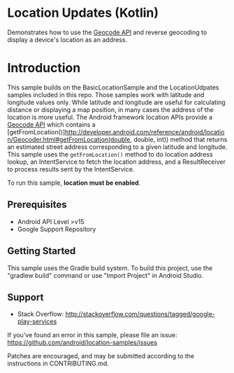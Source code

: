 Location Updates (Kotlin)
=========================

Demonstrates how to use the
[Geocode API](http://developer.android.com/reference/android/location/Geocoder.html)
and reverse geocoding to display a device's location as an address.

Introduction
============

This sample builds on the BasicLocationSample and the LocationUdpates samples
included in this repo. Those samples work with latitude and longitude values
only. While latitude and longitude are useful for calculating distance or
displaying a map position, in many cases the address of the location is more
useful. The Android framework location APIs provide a
[Geocode API](http://developer.android.com/reference/android/location/Geocoder.html)
which contains a
[getFromLocation()]http://developer.android.com/reference/android/location/Geocoder.html#getFromLocation(double, double, int))
method that returns an estimated street address corresponding to a given
latitude and longitude. This sample uses the `getFromLocation()` method to do
location address lookup, an IntentService to fetch the location address, and a
ResultReceiver to process results sent by the IntentService.

To run this sample, **location must be enabled**.

Prerequisites
--------------

- Android API Level >v15
- Google Support Repository

Getting Started
---------------

This sample uses the Gradle build system. To build this project, use the
"gradlew build" command or use "Import Project" in Android Studio.

Support
-------

- Stack Overflow: http://stackoverflow.com/questions/tagged/google-play-services

If you've found an error in this sample, please file an issue:
https://github.com/android/location-samples/issues

Patches are encouraged, and may be submitted according to the instructions in
CONTRIBUTING.md.
